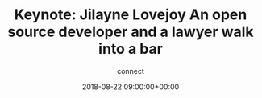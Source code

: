 ---
amazon_s3_presentation_url: None
amazon_s3_video_url: None
author: connect
categories:
- yvr18
comments: false
date: '2018-08-22 09:00:00+00:00'
layout: resource-post
session_id: YVR18-200K2
session_track: ''
speakers: None
title: 'Keynote: Jilayne Lovejoy An open source developer and a lawyer walk into a
  bar'
---